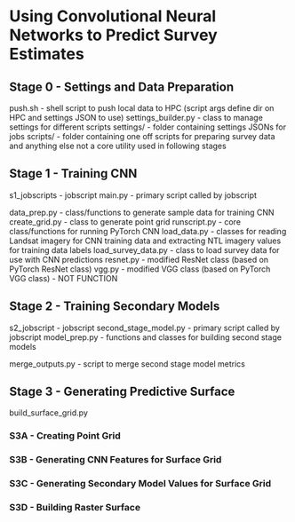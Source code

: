 # Using Convolutional Neural Networks to Predict Survey Estimates

## Stage 0 - Settings and Data Preparation

push.sh - shell script to push local data to HPC (script args define dir on HPC and settings JSON to use)
settings_builder.py - class to manage settings for different scripts
settings/ - folder containing settings JSONs for jobs
scripts/ - folder containing one off scripts for preparing survey data and anything else not a core utility used in following stages

## Stage 1 - Training CNN

s1_jobscripts - jobscript
main.py - primary script called by jobscript

data_prep.py - class/functions to generate sample data for training CNN
create_grid.py - class to generate point grid
runscript.py - core class/functions for running PyTorch CNN
load_data.py - classes for reading Landsat imagery for CNN training data and extracting NTL imagery values for training data labels
load_survey_data.py - class to load survey data for use with CNN predictions
resnet.py - modified ResNet class (based on PyTorch ResNet class)
vgg.py - modified VGG class (based on PyTorch VGG class) - NOT FUNCTION


## Stage 2 - Training Secondary Models

s2_jobscript - jobscript
second_stage_model.py - primary script called by jobscript
model_prep.py - functions and classes for building second stage models

merge_outputs.py - script to merge second stage model metrics


## Stage 3 - Generating Predictive Surface

build_surface_grid.py

### S3A - Creating Point Grid

### S3B - Generating CNN Features for Surface Grid

### S3C - Generating Secondary Model Values for Surface Grid

### S3D - Building Raster Surface
